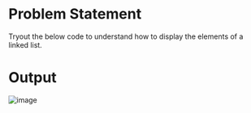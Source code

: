 # Problem Statement

Tryout the below code to understand how to display the elements of a linked list.

# Output

![image](https://user-images.githubusercontent.com/97858274/196041261-dc3a3107-a449-417c-809d-391ef39c4a8f.png)
